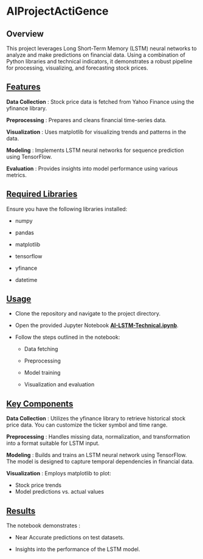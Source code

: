 # AIProjectActiGence
<h2>Overview</h2>

This project leverages Long Short-Term Memory (LSTM) neural networks to analyze and make predictions on financial data. Using a combination of Python libraries and technical indicators, it demonstrates a robust pipeline for processing, visualizing, and forecasting stock prices.

<h2><u>Features</u></h2>

**Data Collection**  : Stock price data is fetched from Yahoo Finance using the yfinance library.

**Preprocessing**    : Prepares and cleans financial time-series data.

**Visualization**    : Uses matplotlib for visualizing trends and patterns in the data.

**Modeling**         : Implements LSTM neural networks for sequence prediction using TensorFlow.

**Evaluation**       : Provides insights into model performance using various metrics.


<h2><u>Required Libraries</u></h2>

Ensure you have the following libraries installed:

- numpy

- pandas

- matplotlib

- tensorflow

- yfinance

- datetime


<h2><u>Usage</u></h2>

- Clone the repository and navigate to the project directory.

- Open the provided Jupyter Notebook **[AI-LSTM-Technical.ipynb](url)**.

- Follow the steps outlined in the notebook:

  - Data fetching

  - Preprocessing

  - Model training

  - Visualization and evaluation


 <h2><u>Key Components</u></h2>


 **Data Collection** :
 Utilizes the yfinance library to retrieve historical stock price data. You can customize the ticker symbol and time range.

**Preprocessing**    :
Handles missing data, normalization, and transformation into a format suitable for LSTM input.

**Modeling**         :
Builds and trains an LSTM neural network using TensorFlow. The model is designed to capture temporal dependencies in financial data.

**Visualization**    :
Employs matplotlib to plot:
- Stock price trends
- Model predictions vs. actual values


<h2><u>Results</u></h2>

The notebook demonstrates  :

- Near Accurate predictions on test datasets.

- Insights into the performance of the LSTM model.


